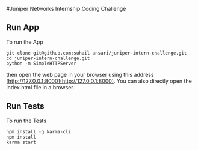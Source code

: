 #Juniper Networks Internship Coding Challenge

## Run App
To run the App

    git clone git@github.com:suhail-ansari/juniper-intern-challenge.git
    cd juniper-intern-challenge.git
    python -m SimpleHTTPServer

then open the web page in your browser using this address [http://127.0.0.1:8000](http://127.0.0.1:8000). 
You can also directly open the index.html file in a browser.

## Run Tests
To run the Tests

    npm install -g karma-cli
    npm install
    karma start
